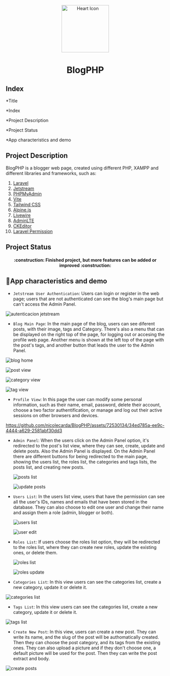 <p align="center"><img src="https://github.com/nicolecarda/BlogPHP/assets/72530134/43548a1d-27f3-49a8-bd66-e64ba627bdbd" alt="Heart Icon" width="150px" alt=""></a></p>
<h1 class="Title" align="center"> BlogPHP </h1>


## Index

*Title

*Index

*Project Description

*Project Status

*App characteristics and demo



## Project Description

<p dir="auto">BlogPHP is a blogger web page, created using different PHP, XAMPP and different libraries and frameworks, such as: </p>
     <ol>
        <li><a href="https://laravel.com/docs/11.x" target="_blank">Laravel</a></li>
        <li><a href="https://jetstream.laravel.com/introduction.html" target="_blank">Jetstream</a></li>
        <li><a href="https://www.phpmyadmin.net/" target="_blank">PHPMyAdmin</a></li>
        <li><a href="https://vitejs.dev/" target="_blank">Vite</a></li>
        <li><a href="https://tailwindcss.com/" target="_blank">Tailwind CSS</a></li>
        <li><a href="https://alpinejs.dev/" target="_blank">Alpine.js</a></li>
        <li><a href="https://laravel-livewire.com/" target="_blank">Livewire</a></li>
        <li><a href="https://laravel.com" target="_blank">AdminLTE</a></li>
        <li><a href="https://ckeditor.com/" target="_blank">CKEditor</a></li>
        <li><a href="https://spatie.be/docs/laravel-permission/v6/introduction" target="_blank">Laravel Permission</a></li>
     </ol>


## Project Status

<h4 align="center">
:construction: Finished project, but more features can be added or improved :construction:
</h4>



## :hammer:App characteristics and demo

- `Jetstream User Authentication`: Users can login or register in the web page; users that are not authenticated can see the blog's main page but can't access the Admin Panel.
  

![autenticacion jetstream](https://github.com/nicolecarda/BlogPHP/assets/72530134/ee625c44-11eb-4dd8-9ba6-4112b3682560)

  
- `Blog Main Page`: In the main page of the blog, users can see diferent posts, with their image, tags and Category. There's also a menu that can be displayed on the right top of the page, for logging out or accesing the profile web page. Another menu is shown at the left top of the page with the post's tags, and another button that leads the user to the Admin Panel.
  

![blog home](https://github.com/nicolecarda/BlogPHP/assets/72530134/b5428749-7753-4613-8f05-d2edd04c81bc)

![post view](https://github.com/nicolecarda/BlogPHP/assets/72530134/11ec3de5-1391-4ef3-b695-ddf4f84e8dee)

![category view](https://github.com/nicolecarda/BlogPHP/assets/72530134/37e12489-db2e-4204-b5d5-b81ea7e7d799)

![tag view](https://github.com/nicolecarda/BlogPHP/assets/72530134/43efae98-b752-4987-8b6c-42fe310e560b)



- `Profile View`: In this page the user can modify some personal information, such as their name, email, password, delete their account, choose a two factor authentification, or manage and log out their active sessions on other browsers and devices.


https://github.com/nicolecarda/BlogPHP/assets/72530134/34ed785a-ee9c-4444-a629-2581abf30dd3


- `Admin Panel`: When the users click on the Admin Panel option, it's redirected to the post's list view, where they can see, create, update and delete posts. Also the Admin Panel is displayed. On the Admin Panel there are different buttons for being redirected to the main page, showing the users list, the roles list, the categories and tags lists, the posts list, and creating new posts.

  ![posts list](https://github.com/nicolecarda/BlogPHP/assets/72530134/cd52f14a-9877-4fb2-b260-20462097f6a7)

  ![update posts](https://github.com/nicolecarda/BlogPHP/assets/72530134/70f0bd5b-96f6-4b74-8523-2a38e90058ce)


- `Users List`: In the users list view, users that have the permission can see all the user's IDs, names and emails that have been stored in the database. They can also choose to edit one user and change their name and assign them a role (admin, blogger or both).

  ![users list](https://github.com/nicolecarda/BlogPHP/assets/72530134/233f731c-8449-464c-bf64-c6693a095eaf)

  
  ![user edit](https://github.com/nicolecarda/BlogPHP/assets/72530134/5fffbc09-abd2-472e-9933-74bfa734aaf3)


- `Roles List`: If users choose the roles list option, they will be redirected to the roles list, where they can create new roles, update the existing ones, or delete them.

  ![roles list](https://github.com/nicolecarda/BlogPHP/assets/72530134/6196c1f1-6f96-4888-8115-99f92d3108b4)


  ![roles update](https://github.com/nicolecarda/BlogPHP/assets/72530134/01122c74-08a9-406a-8325-d62e3b11f5ab)
  

-  `Categories List`: In this view users can see the categories list, create a new category, update it or delete it.

  ![categories list](https://github.com/nicolecarda/BlogPHP/assets/72530134/e3cb2144-6407-48bd-9e0d-a1c72d37a930)

  
-  `Tags List`:  In this view users can see the categories list, create a new category, update it or delete it.

  ![tags list](https://github.com/nicolecarda/BlogPHP/assets/72530134/f09c1f11-e841-4274-acf3-2ccf45b6f137)


-  `Create New Post`: In this view, users can create a new post. They can write its name, and the slug of the post will be authomatically created. Then they can choose the post category, and its tags from the existing ones. They can also upload a picture and if they don't choose one, a default picture will be used for the post. Then they can write the post extract and body.
  
  ![create posts](https://github.com/nicolecarda/BlogPHP/assets/72530134/72a2c626-6bd5-4778-90ff-755c804c708b)


